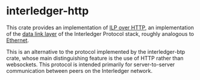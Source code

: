 # interledger-http

This crate provides an implementation of [ILP over HTTP](https://interledger.org/rfcs/0035-ilp-over-http/),
an implementation of the [data link layer](https://en.wikipedia.org/wiki/Data_link_layer)
of the Interledger Protocol stack, roughly analogous to [Ethernet](https://en.wikipedia.org/wiki/Ethernet).

This is an alternative to the protocol implemented by the
interledger-btp crate, whose main distinguishing feature
is the use of HTTP rather than websockets.
This protocol is intended primarily for server-to-server
communication between peers on the Interledger network.
